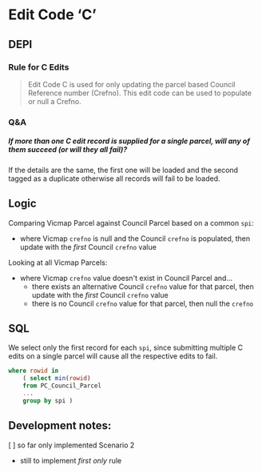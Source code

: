 # Edit Code ‘C’

## DEPI

### Rule for C Edits

>Edit Code C is used for only updating the parcel based Council Reference number (Crefno). This edit code can be used to populate or null a Crefno.

### Q&A

##### If more than one C edit record is supplied for a single parcel, will any of them succeed (or will they all fail)?

If the details are the same, the first one will be loaded and the second tagged as a duplicate otherwise all records will fail to be loaded.

## Logic

Comparing Vicmap Parcel against Council Parcel based on a common `spi`:

* where Vicmap `crefno` is null and the Council `crefno` is populated, then update with the *first* Council `crefno` value

Looking at all Vicmap Parcels:

* where Vicmap `crefno` value doesn't exist in Council Parcel and...
  * there exists an alternative Council `crefno` value for that parcel, then update with the *first* Council `crefno` value
  * there is no Council `crefno` value for that parcel, then null the `crefno`


## SQL

We select only the first record for each `spi`, since submitting multiple C edits on a single parcel will cause all the respective edits to fail.

```sql
where rowid in
    ( select min(rowid)
    from PC_Council_Parcel
    ... 
    group by spi )
```

## Development notes:

[ ] so far only implemented Scenario 2
* still to implement _first only_ rule